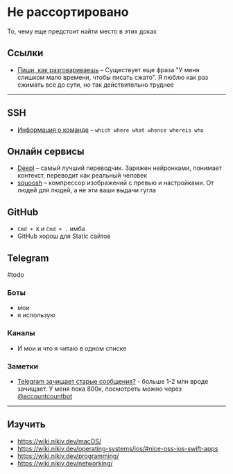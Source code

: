 # Не рассортировано

То, чему еще предстоит найти место в этих доках

## Ссылки
- [Пиши, как разговариваешь](http://www.paulgraham.com/talk.html) – Существует еще фраза "У меня слишком мало времени, чтобы писать сжато". Я люблю как раз сжимать все до сути, но так действительно труднее

---

## SSH

- [Информация о команде](https://effective-shell.com/part-2-core-skills/understanding-commands) – `which where what whence whereis who`

## Онлайн сервисы

- [Deepl](https://deepl.com) – самый лучший переводчик. Заряжен нейронками, понимает контекст, переводит как реальный человек
- [squoosh](https://squoosh.app) – компрессор изображений с превью и настройками. От людей для людей, а не эти ваши выдачи гугла

## GitHub
- `Cmd + K` и `Cmd + .` имба
- GitHub хорош для Static сайтов

## Telegram
#todo

### Боты
- мои
- я использую

### Каналы
- И мои и что я читаю в одном списке

### Заметки
- [Telegram зачищает старые сообщения?](https://t.me/LyBlog/617) - больше 1-2 млн вроде зачищает. У меня пока 800к, посмотреть можно через [@accountcountbot](https://t.me/accountcountbot)

---

## Изучить
- https://wiki.nikiv.dev/macOS/
- https://wiki.nikiv.dev/operating-systems/ios/#nice-oss-ios-swift-apps
- https://wiki.nikiv.dev/programming/
- https://wiki.nikiv.dev/networking/
